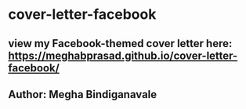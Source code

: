 # cover-letter-facebook

## view my Facebook-themed cover letter here: https://meghabprasad.github.io/cover-letter-facebook/

## Author: Megha Bindiganavale